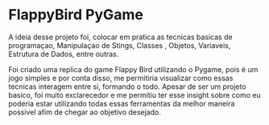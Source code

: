 # FlappyBird PyGame

A ideia desse projeto foi, colocar em pratica as tecnicas basicas de programaçao, Manipulaçao de Stings, Classes , Objetos, Variaveis, Estrutura de Dados, entre outras.

Foi criado uma replica do game Flappy Bird utilizando o Pygame, pois é um jogo simples e por conta disso, me permitiria visualizar como essas tecnicas interagem entre si, formando o todo. Apesar de ser um projeto basico, foi muito exclarecedor e me permitiu ter esse insight sobre como eu poderia estar utilizando todas essas ferramentas da melhor maneira possivel afim de chegar ao objetivo desejado.
